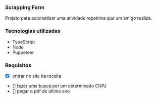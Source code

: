 ### Scrapping Farm

Projeto para automatizar uma atividade repetitiva que um amigo realiza.

### Tecnologias utilizadas

- TypeScript
- Node
- Puppeteer

### Requisitos

- [x] entrar no site da receita
- [] fazer uma busca por um determinado CNPJ
- [] pegar o pdf do último ano